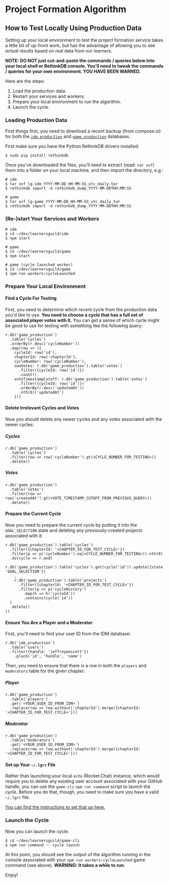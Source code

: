 # Project Formation Algorithm

## How to Test Locally Using Production Data

Setting up your local environment to test the project formation service takes a little bit of up-front work, but has the advantage of allowing you to see _actual_ results based on _real_ data from our learners.

**NOTE: DO NOT just cut-and-paste the commands / queries below into your local shell or RethinkDB console. You'll need to tweak the commands / queries for your own environment. YOU HAVE BEEN WARNED.**

Here are the steps:

1. Load the production data.
2. Restart your services and workers.
3. Prepare your local environment to run the algorithm.
4. Launch the cycle.


### Loading Production Data

First things first, you need to download a recent backup (from compose.io) for both the [`idm_production`][idm-backups] and [`game_production`][game-backups] databases.

First make sure you have the Python RethinkDB drivers installed:

```
$ sudo pip install rethinkdb
```

Once you've downloaded the files, you'll need to extract (read: `tar xvf`) them into a folder on your local machine, and then import the directory, e.g.:

```
# idm
$ tar xvf lg-idm_YYYY-MM-DD_HH-MM-SS_utc_daily.tar
$ rethinkdb import -d rethinkdb_dump_YYYY-MM-DDTHH:MM:SS

# game
$ tar xvf lg-game_YYYY-MM-DD_HH-MM-SS_utc_daily.tar
$ rethinkdb import -d rethinkdb_dump_YYYY-MM-DDTHH:MM:SS
```


### (Re-)start Your Services and Workers

```
# idm
$ cd ~/dev/learnersguild/idm
$ npm start

# game
$ cd ~/dev/learnersguild/game
$ npm start

# game (cycle launched worker)
$ cd ~/dev/learnersguild/game
$ npm run workers:cycleLaunched
```


### Prepare Your Local Environment

#### Find a Cycle For Testing

First, you need to determine _which_ recent cycle from the production data you'd like to use. **You need to choose a cycle that has a full set of associated player votes with it.** You can get a sense of which cycle might be good to use for testing with something like the following query:

```
r.db('game_production')
  .table('cycles')
  .orderBy(r.desc('cycleNumber'))
  .map(row => ({
    cycleId: row('id'),
    chapterId: row('chapterId'),
    cycleNumber: row('cycleNumber'),
    numVotes: r.db('game_production').table('votes')
      .filter({cycleId: row('id')})
      .count(),
    voteTimestampCutoff: r.db('game_production').table('votes')
      .filter({cycleId: row('id')})
      .orderBy(r.desc('updatedAt'))
      .nth(0)('updatedAt')
	}))
```

#### Delete Irrelevant Cycles and Votes

Now you should delete any newer cycles and any votes associated with the newer cycles:

##### Cycles

```
r.db('game_production')
  .table('cycles')
  .filter(row => row('cycleNumber').gt(<CYCLE_NUMBER_FOR_TESTING>))
  .delete()
```

##### Votes

```
r.db('game_production')
  .table('votes')
  .filter(row => row('createdAt').gt(<VOTE_TIMESTAMP_CUTOFF_FROM_PREVIOUS_QUERY>))
  .delete()
```

#### Prepare the Current Cycle

Now you need to prepare the current cycle by putting it into the `GOAL_SELECTION` state and deleting any previously-created projects associated with it:

```
r.db('game_production').table('cycles')
  .filter({chapterId: '<CHAPTER_ID_FOR_TEST_CYCLE>'})
  .filter(p => p('cycleNumber').eq(<CYCLE_NUMBER_FOR_TESTING>)).nth(0)
  .do(cycle => r.and(
    r.db('game_production').table('cycles').get(cycle('id')).update({state: 'GOAL_SELECTION'})
    ,
    r.db('game_production').table('projects')
      .filter({chapterId: '<CHAPTER_ID_FOR_TEST_CYCLE>'})
      .filter(p => p('cycleHistory')
        .map(h => h('cycleId'))
        .contains(cycle('id'))
  )
  .delete()
))
```

#### Ensure You Are a Player and a Moderator

First, you'll need to find your user ID from the IDM database:

```
r.db('idm_production')
  .table('users')
  .filter({handle: 'jeffreywescott'})
	.pluck('id', 'handle', 'name')
```

Then, you need to ensure that there is a row in both the `players` and `moderators` table for the given chapter:

##### Player

```
r.db('game_production')
  .table('players')
  .get('<YOUR_USER_ID_FROM_IDM>')
  .replace(row => row.without('chapterId').merge({chapterId: '<CHAPTER_ID_FOR_TEST_CYCLE>'}))
```

##### Moderator

```
r.db('game_production')
  .table('moderators')
  .get('<YOUR_USER_ID_FROM_IDM>')
  .replace(row => row.without('chapterId').merge({chapterId: '<CHAPTER_ID_FOR_TEST_CYCLE>'}))
```

#### Set up Your `~/.lgrc` File

Rather than launching your local `echo` (Rocket.Chat) instance, which would require you to delete any existing user account associated with your GitHub handle, you can use the `game-cli` `npm run command` script to launch the cycle. Before you do that, though, you need to make sure you have a valid `~/.lgrc` file.

[You can find the instructions to set that up here.][game-cli-lgrc]


### Launch the Cycle

Now you can launch the cycle:

```
$ cd ~/dev/learnersguild/game-cli
$ npm run command -- cycle launch
```

At this point, you should see the output of the algorithm running in the console associated with your `npm run workers:cycleLaunched` game command (see above). **WARNING: It takes a while to run.**

Enjoy!

<!-- external resources -->

[idm-backups]: https://app.compose.io/learners-guild-ltd/deployments/lg-idm/backups
[game-backups]: https://app.compose.io/learners-guild-ltd/deployments/lg-game/backups
[game-cli-lgrc]: https://github.com/LearnersGuild/game-cli#the-command-runner
